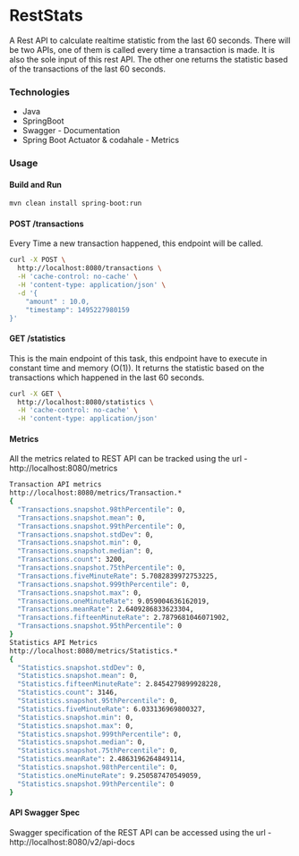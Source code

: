 # RestStats

A Rest API to calculate realtime statistic from the last 60 seconds. There will be two APIs, one of them is called every time a transaction is made. It is also the sole input of this rest API. The other one returns the statistic based of the transactions of the last 60 seconds.

### Technologies
* Java
* SpringBoot
* Swagger - Documentation
* Spring Boot Actuator & codahale - Metrics

### Usage

#### Build and Run
```sh
mvn clean install spring-boot:run
```
#### POST /transactions
Every Time a new transaction happened, this endpoint will be called.
```sh
curl -X POST \
  http://localhost:8080/transactions \
  -H 'cache-control: no-cache' \
  -H 'content-type: application/json' \
  -d '{
	"amount" : 10.0,
	"timestamp": 1495227980159
}'
```

#### GET /statistics
This is the main endpoint of this task, this endpoint have to execute in constant time and memory (O(1)). It returns the statistic based on the transactions which happened in the last 60 seconds.
```sh
curl -X GET \
  http://localhost:8080/statistics \
  -H 'cache-control: no-cache' \
  -H 'content-type: application/json'
```

#### Metrics
All the metrics related to REST API can be tracked using the url - http://localhost:8080/metrics
```sh
Transaction API metrics
http://localhost:8080/metrics/Transaction.*
{
  "Transactions.snapshot.98thPercentile": 0,
  "Transactions.snapshot.mean": 0,
  "Transactions.snapshot.99thPercentile": 0,
  "Transactions.snapshot.stdDev": 0,
  "Transactions.snapshot.min": 0,
  "Transactions.snapshot.median": 0,
  "Transactions.count": 3200,
  "Transactions.snapshot.75thPercentile": 0,
  "Transactions.fiveMinuteRate": 5.7082839972753225,
  "Transactions.snapshot.999thPercentile": 0,
  "Transactions.snapshot.max": 0,
  "Transactions.oneMinuteRate": 9.059004636162019,
  "Transactions.meanRate": 2.6409286833623304,
  "Transactions.fifteenMinuteRate": 2.7879681046071902,
  "Transactions.snapshot.95thPercentile": 0
}
Statistics API Metrics
http://localhost:8080/metrics/Statistics.*
{
  "Statistics.snapshot.stdDev": 0,
  "Statistics.snapshot.mean": 0,
  "Statistics.fifteenMinuteRate": 2.8454279899928228,
  "Statistics.count": 3146,
  "Statistics.snapshot.95thPercentile": 0,
  "Statistics.fiveMinuteRate": 6.033136969800327,
  "Statistics.snapshot.min": 0,
  "Statistics.snapshot.max": 0,
  "Statistics.snapshot.999thPercentile": 0,
  "Statistics.snapshot.median": 0,
  "Statistics.snapshot.75thPercentile": 0,
  "Statistics.meanRate": 2.4863196264849114,
  "Statistics.snapshot.98thPercentile": 0,
  "Statistics.oneMinuteRate": 9.250587470549059,
  "Statistics.snapshot.99thPercentile": 0
}
```

#### API Swagger Spec
Swagger specification of the REST API can be accessed using the url - http://localhost:8080/v2/api-docs


